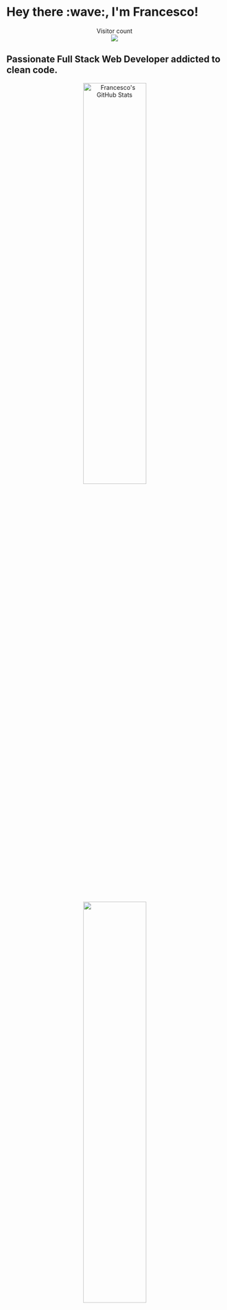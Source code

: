 <h1>
  Hey there :wave:, I'm Francesco!
</h1>

<p align="center"> 
  Visitor count<br>
  <img src="https://profile-counter.glitch.me/sagar-viradiya/count.svg" />
</p>

<h2>
  Passionate Full Stack Web Developer addicted to clean code.
</h2>

<p align="center">
  <img style="width:49%; min-width: 300px; vertical-align:top;" src="https://github-readme-stats.vercel.app/api?username=francesco-allera&show_icons=true&include_all_commits=true&theme=radical&hide_border=true" alt="Francesco's GitHub Stats" />
  <img style="width:49%; min-width: 300px;" src="https://github-readme-stats.vercel.app/api/top-langs/?username=francesco-allera&layout=compact&theme=radical&hide_border=true" />
</p>


<!--
![Francesco's GitHub stats](https://github-readme-stats.vercel.app/api?username=francesco-allera&show_icons=true&theme=radical)

[![Top Langs](https://github-readme-stats.vercel.app/api/top-langs/?username=francesco-allera&layout=compact)](https://github.com/francesco-allera/github-readme-stats)
-->
